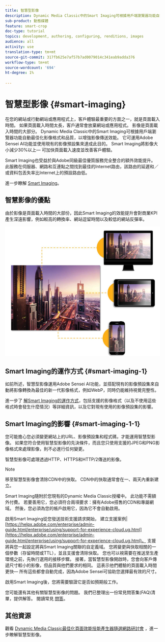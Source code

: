 ```yaml
---
title: 智慧型影像
description: Dynamic Media Classic中的Smart Imaging可根據用戶端瀏覽器功能自動最佳化影像格式和品質，以增強影像傳送效能。 它可運用Adobe Sensei AI功能並使用現有的影像預設集來達成此目的。 進一步瞭解智慧型影像功能，以及如何運用它透過更快的頁面載入提供更佳的客戶體驗。
sub-product: 動態媒體
feature: smart-crop
doc-type: tutorial
topics: development, authoring, configuring, renditions, images
audience: all
activity: use
translation-type: tm+mt
source-git-commit: 317fb625e7af57b7ad0079014c341eab9adda376
workflow-type: tm+mt
source-wordcount: '694'
ht-degree: 1%

---
```



# 智慧型影像 {#smart-imaging}

在您的網站或行動網站或應用程式上，客戶體驗最重要的方面之一，就是頁面載入時間。 如果頁面載入時間太長，客戶通常會放棄網站或應用程式。 影像是頁面載入時間的大部分。 Dynamic Media Classic中的Smart Imaging可根據用戶端瀏覽器功能自動最佳化影像格式和品質，以增強影像傳送效能。 它可運用Adobe Sensei AI功能並使用現有的影像預設集來達成此目的。 Smart Imaging將影像大小減少30%以上— 可加快頁面載入速度並改善客戶體驗。

Smart Imaging也受益於與Adobe同級最佳優質服務完全整合的額外效能提升。 此服務在伺服器、網路和互連點之間找到最佳的Internet路由，該路由的延遲和／或資料包丟失率比Internet上的預設路由低。

進一步瞭解 [Smart Imaging](https://docs.adobe.com/content/help/en/experience-manager-64/assets/dynamic/imaging-faq.html)。

## 智慧影像的優點

由於影像是頁面載入時間的大部份，因此Smart Imaging的效能提升會對商業KPI產生深遠影響，例如較高的轉換率、網站逗留時間以及較低的網站反彈率。

![影像](assets/smart-imaging/smart-imaging-1.png)

## Smart Imaging的運作方式 {#smart-imaging-1}

如前所述，智慧型影像運用Adobe Sensei AI功能，並搭配現有的影像預設集來自動將影像轉換為最佳的新一代影像格式，例如WebP，同時仍能維持視覺完整性。

進一步了 [解Smart Imaging的運作方式](https://docs.adobe.com/content/help/en/experience-manager-64/assets/dynamic/imaging-faq.html#how-does-smart-imaging-work)，包括支援的影像格式（以及不使用這些格式時會發生什麼情況）等詳細資訊，以及它對現有使用的影像預設集的影響。

## Smart Imaging的影響 {#smart-imaging-1-1}

您可能擔心您必須變更網站上的URL、影像預設集和程式碼，才能運用智慧型影像。 如果您符合使用智慧型影像的先決條件，而且您只使用支援的JPEG和PNG影像格式來處理影像，則不必進行任何變更。

智慧型影像可處理透過HTTP、HTTPS和HTTP/2傳送的影像。

>[!NOTE]
>
>移至智慧型影像會清除CDN中的快取。 CDN中的快取通常會在一、兩天內重新建立。

Smart Imaging隨附於您現有的Dynamic Media Classic授權中。 此功能不需額外付費。 若要善用它，您必須符合兩項要求：擁有Adobe搭售的CDN和專屬網域。 然後，您必須為您的帳戶啟用它，因為它不會自動啟用。

啟用Smart Imaging從您發送技術支援請求開始， 建立支援案例| [https://helpx.adobe.com/enterprise/admin-guide.html/enterprise/using/support-for-experience-cloud.ug.html](https://helpx.adobe.com/enterprise/admin-guide.html/enterprise/using/support-for-experience-cloud.ug.html)。 支援將與您一起設定將與Smart Imaging關聯的自定義域。 您將變更與快取相關的一個參數（存留時間或TTL），並且支援會清除快取。 您也可以視需要在推送至生產環境之前，先執行選用的接移步驟。 接著，當智慧型影像開啟時，您會向客戶傳遞尺寸較小的影像，但品質與他們要求的相同。 這表示他們體驗的頁面載入時間更快— 所有這些都會自動完成，因為Adobe Sensei可協助您選擇最有效的尺寸。

啟用Smart Imaging後，您將需要驗證它是否如預期般工作。

您可能還有其他有關智慧型影像的問題。 我們已整理出一份常見問答集(FAQ)清單，提供解答。 閱讀常見 [問答](https://docs.adobe.com/content/help/en/experience-manager-64/assets/dynamic/imaging-faq.html)。

## 其他資源

觀看 [Dynamic Media Classic最佳化頁面效能技能產生器隨選網路研討會](https://seminars.adobeconnect.com/pzc1gw0cihpv) ，進一步瞭解智慧型影像。
